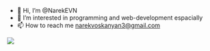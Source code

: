 - 👋 Hi, I’m @NarekEVN
- 👀 I’m interested in programming and web-development espacially 
- 📫 How to reach me narekvoskanyan3@gmail.com

![](https://komarev.com/ghpvc/?username=NarekEVN&color=green)

<!---
NarekEVN/NarekEVN is a ✨ special ✨ repository because its `README.md` (this file) appears on your GitHub profile.
You can click the Preview link to take a look at your changes.
--->
